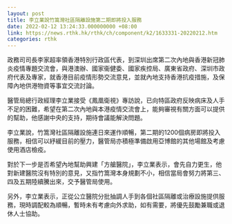 ```yaml
---
layout: post
title: 李立業說竹篙灣社區隔離設施第二期即將投入服務
date: 2022-02-12 13:24:33.000000000 +08:00
link: https://news.rthk.hk/rthk/ch/component/k2/1633331-20220212.htm
categories: rthk
---
```


政務司司長李家超率領香港特別行政區代表，到深圳出席第二次內地與香港新冠肺炎疫情專題交流會，與港澳辦、國家衞健委、國家疾控局、廣東省政府、深圳市政府代表及專家，就香港目前疫情形勢交流意見，並就內地支持香港抗疫措施，及保障內地供港物資等事宜交流討論。

醫管局總行政經理李立業接受《鳳凰衛視》專訪說，已向特區政府反映病床及人手不足的困難，希望在第二次內地與本港疫情交流會上，能夠審視有關方面可以提供的幫助，他感謝中央的支持，期待會議能解決問題。

李立業說，竹篙灣社區隔離設施連日來運作順暢，第二期的1200個病房即將投入服務，相信可以紓緩目前的壓力，醫管局亦積極準備啟用亞博館的其他場館及考慮使用酒店檢疫。

對於下一步是否希望內地幫助興建「方艙醫院」，李立業表示，會先自力更生，他對新建醫院沒有特別的意見，又指竹篙灣本身規劃不小，相信當局會努力將第三、四及五期陸續騰出來，交予醫管局使用。

另外，李立業表示，正從公立醫院分批抽調人手到各個社區隔離或治療設施提供服務，現時調配較為順暢，暫時未有考慮向外求助，如有需要，將優先鼓勵兼職或退休人士協助。
